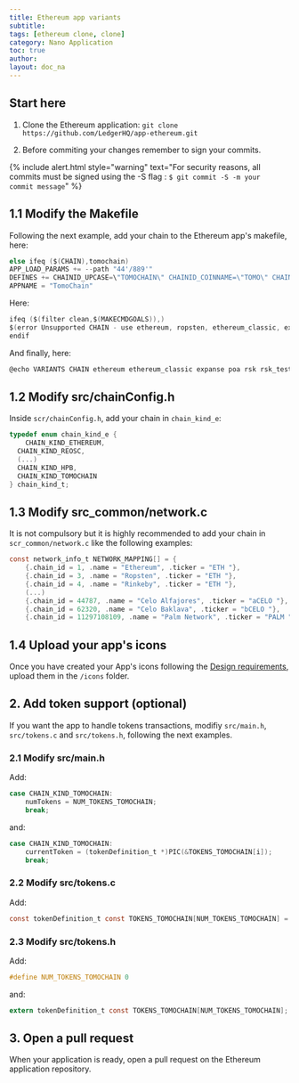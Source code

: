 ```yaml
---
title: Ethereum app variants
subtitle:
tags: [ethereum clone, clone]
category: Nano Application
toc: true
author:
layout: doc_na
---
```


## Start here

1. Clone the Ethereum application: `git clone https://github.com/LedgerHQ/app-ethereum.git`

2. Before commiting your changes remember to sign your commits.

{% include alert.html style="warning" text="For security reasons, all commits must be signed using the -S flag : <code>$ git commit -S -m your commit message</code>" %}

## 1.1 Modify the Makefile

Following the next example, add your chain to the Ethereum app's makefile, here:

``` c
else ifeq ($(CHAIN),tomochain)
APP_LOAD_PARAMS += --path "44'/889'"
DEFINES += CHAINID_UPCASE=\"TOMOCHAIN\" CHAINID_COINNAME=\"TOMO\" CHAIN_KIND=CHAIN_KIND_TOMOCHAIN CHAIN_ID=88
APPNAME = "TomoChain"
```

Here:

``` c
ifeq ($(filter clean,$(MAKECMDGOALS)),)
$(error Unsupported CHAIN - use ethereum, ropsten, ethereum_classic, expanse, poa, artis_sigma1, artis_tau1, rsk, rsk_testnet, ubiq, wanchain, kusd, musicoin, pirl, akroma, atheios, callisto, ethersocial, ellaism, ether1, ethergem, gochain, mix, reosc, hpb, tomochain, tobalaba, dexon, volta, ewc, webchain, thundercore, bsc, songbird)
endif
```

And finally, here:

``` c
@echo VARIANTS CHAIN ethereum ethereum_classic expanse poa rsk rsk_testnet ubiq wanchain kusd pirl akroma atheios callisto ethersocial ether1 gochain musicoin ethergem mix ellaism reosc hpb tomochain
```

## 1.2 Modify src/chainConfig.h

Inside `scr/chainConfig.h`, add your chain in `chain_kind_e`:

``` c
typedef enum chain_kind_e {
    CHAIN_KIND_ETHEREUM,
  CHAIN_KIND_REOSC,
  (...)
  CHAIN_KIND_HPB,
  CHAIN_KIND_TOMOCHAIN
} chain_kind_t;

```
## 1.3 Modify src_common/network.c

It is not compulsory but it is highly recommended to add your chain in `scr_common/network.c` like the following examples:

```c
const network_info_t NETWORK_MAPPING[] = {
    {.chain_id = 1, .name = "Ethereum", .ticker = "ETH "},
    {.chain_id = 3, .name = "Ropsten", .ticker = "ETH "},
    {.chain_id = 4, .name = "Rinkeby", .ticker = "ETH "},
    (...)
    {.chain_id = 44787, .name = "Celo Alfajores", .ticker = "aCELO "},
    {.chain_id = 62320, .name = "Celo Baklava", .ticker = "bCELO "},
    {.chain_id = 11297108109, .name = "Palm Network", .ticker = "PALM "}};
```

## 1.4 Upload your app's icons

Once you have created your App's icons following the [Design requirements](../design-requirements), upload them in the `/icons` folder.

## 2. Add token support (optional)

If you want the app to handle tokens transactions, modifiy `src/main.h`, `src/tokens.c` and `src/tokens.h`, following the next examples.

### 2.1 Modify src/main.h

Add:

```c
case CHAIN_KIND_TOMOCHAIN:
    numTokens = NUM_TOKENS_TOMOCHAIN;
    break;
```

and:
```c
case CHAIN_KIND_TOMOCHAIN:
    currentToken = (tokenDefinition_t *)PIC(&TOKENS_TOMOCHAIN[i]);
    break;
```

### 2.2 Modify src/tokens.c

Add:
```c
const tokenDefinition_t const TOKENS_TOMOCHAIN[NUM_TOKENS_TOMOCHAIN] = {};
```

### 2.3 Modify src/tokens.h

Add:
```c
#define NUM_TOKENS_TOMOCHAIN 0
```

and:
```c
extern tokenDefinition_t const TOKENS_TOMOCHAIN[NUM_TOKENS_TOMOCHAIN];
```


## 3. Open a pull request

When your application is ready, open a pull request on the Ethereum application repository.

